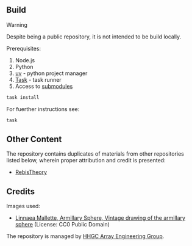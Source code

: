 <!-- This is main frontend repository for a wiki of __"Maelstrom Takes Toll"__ and a frontend for adjacent materials, listed in [other content](#other-content). -->

## Build

> [!WARNING]
> Despite being a public repository, it is not intended to be build locally.

Prerequisites:

1. Node.js
2. Python
3. [uv](https://docs.astral.sh/uv/) - python project manager
4. [Task](https://taskfule.dev) - task runner
5. Access to [submodules](.gitmodules)

```sh
task install
```

For fuerther instructions see:

```sh
task
```

## Other Content

The repository contains duplicates of materials from other repositories listed below, wherein proper attribution and credit is presented:

- [RebisTheory](https://github.com/ironkayman/RebisTheory)

## Credits

Images used:

- [Linnaea Mallette, Armillary Sphere, Vintage drawing of the armillary sphere](https://www.publicdomainpictures.net/en/view-image.php?image=338833&picture=armillary-sphere*/) (License: CC0 Public Domain)

The repository is managed by [HHGC Array Engineering Group](http://lorikayman.github.io/company).
